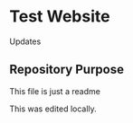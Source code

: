 # Test Website

Updates

## Repository Purpose

This file is just a readme

This was edited locally.
